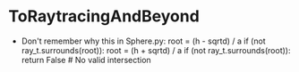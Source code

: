 # ToRaytracingAndBeyond
- Don't remember why this in Sphere.py: 
root = (h - sqrtd) / a
        if (not ray_t.surrounds(root)):
            root = (h + sqrtd) / a
            if (not ray_t.surrounds(root)):
                return False  # No valid intersection